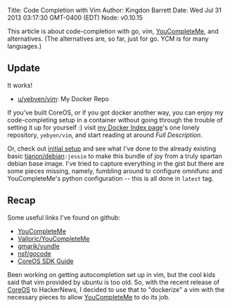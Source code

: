 Title: Code Completion with Vim
Author: Kingdon Barrett
Date: Wed Jul 31 2013 03:17:30 GMT-0400 (EDT)
Node: v0.10.15

This article is about code-completion with go, vim, [YouCompleteMe][], and
alternatives.  (The alternatives are, so far, just for go.  YCM is for many
languages.)

## Update

It works!

- [u/yebyen/vim][]: My Docker Repo

If you've built CoreOS, or if you got docker another way, you can enjoy my
code-completing setup in a container without going through the trouble of
setting it up for yourself :) visit [my Docker Index page][]'s one lonely
repository, `yebyen/vim`, and start reading at around *Full Description*.

Or, check out [initial setup][] and see what I've done to the already existing
basic [tianon/debian][]`:jessie` to make this bundle of joy from a truly
spartan debian base image.  I've tried to capture everything in the gist but
there are some pieces missing, namely, fumbling around to configure omnifunc
and YouCompleteMe's python configuration -- this is all done in `latest` tag.

## Recap

Some useful links I've found on github:

- [YouCompleteMe][]
- [Valloric/YouCompleteMe][]
- [gmarik/vundle][]
- [nsf/gocode][]
- [CoreOS SDK Guide][]

Been working on getting autocompletion set up in vim, but the cool kids said
that vim provided by ubuntu is too old.  So, with the recent release of
[CoreOS][] to HackerNews, I decided to use that to "dockerize" a vim with the
necessary pieces to allow [YouCompleteMe][] to do its job.

[YouCompleteMe]: http://valloric.github.io/YouCompleteMe/
[Valloric/YouCompleteMe]: http://github.com/Valloric/YouCompleteMe/
[gmarik/vundle]: http://github.com/gmarik/vundle/
[nsf/gocode]: http://github.com/nsf/gocode/
[CoreOS SDK Guide]: http://coreos.com/docs/sdk/
[CoreOS]: http://coreos.com/
[u/yebyen/vim]: https://index.docker.io/u/yebyen/vim/
[my Docker Index page]: https://index.docker.io/u/yebyen/
[initial setup]: https://gist.github.com/kingdonb/39d777da7d44a376fedd
[tianon/debian]: https://index.docker.io/u/tianon/debian/
